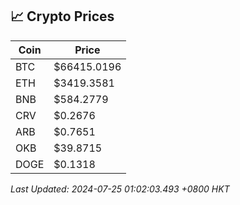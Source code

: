 ## 📈 Crypto Prices

| Coin | Price |
| ---- | ----- |
| BTC | $66415.0196 |
| ETH | $3419.3581 |
| BNB | $584.2779 |
| CRV | $0.2676 |
| ARB | $0.7651 |
| OKB | $39.8715 |
| DOGE | $0.1318 |

_Last Updated: 2024-07-25 01:02:03.493 +0800 HKT_